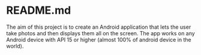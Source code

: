 # README.md

The aim of this project is to create an Android application that lets the user take photos and then displays them all on the screen. 
The app works on any Android device with API 15 or higher (almost 100% of android device in the world).
